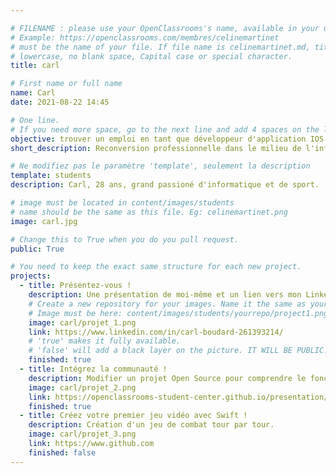 ```yaml
---

# FILENAME : please use your OpenClassrooms's name, available in your url.
# Example: https://openclassrooms.com/membres/celinemartinet
# must be the name of your file. If file name is celinemartinet.md, title is celinemartinet.
# lowercase, no blank space, Capital case or special character.
title: carl

# First name or full name
name: Carl
date: 2021-08-22 14:45

# One line.
# If you need more space, go to the next line and add 4 spaces on the left, as in 'description'.
objective: trouver un emploi en tant que développeur d'application IOS.
short_description: Reconversion professionnelle dans le milieu de l'informatique.

# Ne modifiez pas le paramètre 'template', seulement la description
template: students
description: Carl, 28 ans, grand passioné d'informatique et de sport.

# image must be located in content/images/students
# name should be the same as this file. Eg: celinemartinet.png
image: carl.jpg

# Change this to True when you do you pull request.
public: True

# You need to keep the exact same structure for each new project.
projects:
  - title: Présentez-vous !
    description: Une présentation de moi-même et un lien vers mon LinkedIn.
    # Create a new repository for your images. Name it the same as your nickname and profile picture.
    # Image must be here: content/images/students/yourrepo/project1.png
    image: carl/projet_1.png
    link: https://www.linkedin.com/in/carl-boudard-261393214/
    # 'true' makes it fully available.
    # 'false' will add a black layer on the picture. IT WILL BE PUBLIC!
    finished: true
  - title: Intégrez la communauté !
    description: Modifier un projet Open Source pour comprendre le fonctionnement de Git, de Github et des pull requests. 
    image: carl/projet_2.png
    link: https://openclassrooms-student-center.github.io/presentation/students/carl.html
    finished: true
  - title: Créez votre premier jeu vidéo avec Swift !
    description: Création d'un jeu de combat tour par tour.
    image: carl/projet_3.png
    link: https://www.github.com
    finished: false
---
```

